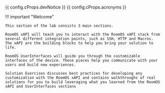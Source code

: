{{ config.cProps.devNotice }}
{{ config.cProps.acronyms }}

!!! important "Welcome"

    This section of the lab consists 3 main sections. 

    RoomOS xAPI will teach you to interact with the RoomOS xAPI stack from several different integration points, such as SSH, HTTP and Macros. The xAPI are the building blocks to help you bring your solution to life.

    RoomOS UserInterfaces will guide you through the customizable interfaces of the device. These pieces help you communicate with your users and build new experiences.

    Solution Exercises discusses best practices for developing any customization with the RoomOS xAPI and contains walkthroughs of real solutions for you to build leveraging what you learned from the RoomOS xAPI and UserInterfaces sections

<!-- !!! important "Abstract"

    Throughout the {{ config.cProps.rxp.name }} section, we'll run through many examples on how you can interface with your Codec's xAPI through the following integration methods

    - - -

    | **Integration Method** | **Port** | **Common Field Uses**                                                                                                                      |
    |------------------------|----------|--------------------------------------------------------------------------------------------------------------------------------------------|
    | SSH                    | 22       | AV Room Controllers [Room Automation]                                                                                                      |
    | HTTP                   | 80/443   | AV Room Controllers [Room Automation], Telepresence Management Suite (TMS[EoL]), 3rd Party Management Systems and/or Analytics             |
    | WebHooks               | 80/443   | Telepresence Management Suite (TMS[EoL]), 3rd Party Management Systems and/or Analytics                                                    |
    | WebSockets             | 80/443   | AV Room Controllers [Room Automation], Web Applications, Webex Control Hub, 3rd Party Management Systems and/or AnalyticsWeb Applications, |
    | Cloud xAPI             | 80/443   | Web Applications,  Webex Control Hub, 3rd Party Management Systems and/or Analytics                                                        |
    | Macros                 | Local    | Room Automation                                                                                                                            |

    Some topics that aren't covered in this lab are the following Integration Methods

    | **Integration Method**     | **Common Field Uses**                                                                                                  | Closest Integration Method and Differences                                                                                                                                                                                                                                   |
    |----------------------------|------------------------------------------------------------------------------------------------------------------------|------------------------------------------------------------------------------------------------------------------------------------------------------------------------------------------------------------------------------------------------------------------|
    | Serial Rs232               | AV Room Controllers [Room Automation], Non-Networked AV solutions                                                      | SSH - Serial Rs232 interacts with the terminal in the same way as SSH, but requires additional configurations on the Codec and String Terminators to complete the instruction set                                                                                |
    | jsxapi [Javascript Module] | AV Room Controllers [Room Automation], Web Applications, 3rd Party Management Systems and/or AnalyticsWeb Applications | Macros - Macros are a derivative of the jsxapi. Syntax is largely the same, except the added steps to establish an SSH or WebSocket Connection. Following the SSH, WebSocket and Macro Lessons will teach you format and communication that the jsxapi relies on |
    | Workspace Integrations     | Web Applications,  Webex Control Hub, 3rd Party Management Systems and/or Analytics                                    | Cloud xAPI - WorkSpace integrations functions as the Subscription mechanism for Cloud xAPI. There isn't a close example in this lab, but it a worthwhile topic on it's own to explore for solutions that scale in a cloud environment                            |

    - - -

    As you move forward in {{ config.cProps.rxp.name }}, we'd love for you to cover all integration methods outlined throughout {{ config.cProps.rxp.name }}, but we understand it may be alot of information to take in

    At a minimum, if you could review sections before the 90 minutes concludes

    - SSH ^{{config.cProps.rxp.sectionIds.ssh}}^
    - HTTP ^{{config.cProps.rxp.sectionIds.http}}^
    - Macros ^{{config.cProps.rxp.sectionIds.macro}}^

    These will lay the base ground work when it comes to building your First Automation and Deployment, which will be covered in the remainder of the lab

    !!! Note

        Each Section has a `Cleanup` Process. These are important when moving from each integration method

        It requires you to have an active SSH session against the endpoint, so once you're done with section within {{ config.cProps.rxp.name }}, keep that terminal session alive

    Time Permitting, certainly check out the sections on WebSockets ^{{config.cProps.rxp.sectionIds.websocket}}^ and Webex Cloud ^{{config.cProps.rxp.sectionIds.cloud}}^

    Every integration method serves a purpose, whether your a customer optimizing your workflow, an integrator wanting a deeper understanding on how all these pieces connect or a partner wanting to building new opportunities for your business with Cisco RoomOS Devices -->